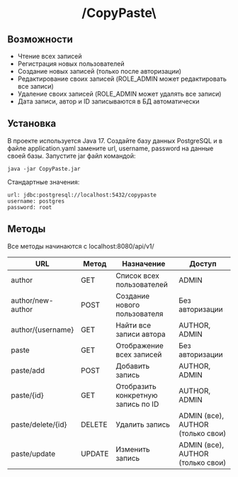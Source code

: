 <h1 align="center"> /CopyPaste\ </h1>

## Возможности
- Чтение всех записей
- Регистрация новых пользователей
- Создание новых записей (только после авторизации)
- Редактирование своих записей (ROLE_ADMIN может редактировать все записи)
- Удаление своих записей (ROLE_ADMIN может удалять все записи)
- Дата записи, автор и ID записываются в БД автоматически
## Установка
В проекте используется Java 17. Создайте базу данных PostgreSQL и в файле application.yaml замените url, username, password на данные своей базы.
Запустите jar файл командой:
```
java -jar CopyPaste.jar
```
Стандартные значения: 
```
url: jdbc:postgresql://localhost:5432/copypaste
username: postgres
password: root
```
## Методы
Все методы начинаются с localhost:8080/api/v1/

| URL | Метод | Назначение | Доступ |
| --- | --- | --- | --- |
| author | GET | Список всех пользователей | ADMIN |
| author/new-author| POST | Создание нового пользователя | Без авторизации |
| author/{username}| GET | Найти все записи автора | AUTHOR, ADMIN |
| paste | GET | Отображение всех записей | Без авторизации |
| paste/add | POST | Добавить запись | AUTHOR, ADMIN |
| paste/{id} | GET | Отобразить конкретную запись по ID | AUTHOR, ADMIN |
| paste/delete/{id} | DELETE | Удалить запись | ADMIN (все), AUTHOR (только свои) |
| paste/update | UPDATE | Изменить запись | ADMIN (все), AUTHOR (только свои) |
